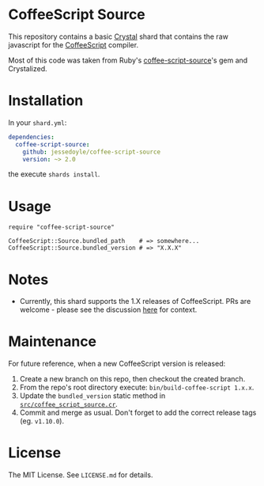 CoffeeScript Source
===================

This repository contains a basic [Crystal](http://crystal-lang.org) shard that contains the raw javascript for the [CoffeeScript](https://github.com/jashkenas/coffeescript) compiler.

Most of this code was taken from Ruby's [coffee-script-source](https://rubygems.org/gems/coffee-script-source)'s gem and Crystalized.

Installation
============

In your `shard.yml`:

```yaml
dependencies:
  coffee-script-source:
    github: jessedoyle/coffee-script-source
    version: ~> 2.0
```

the execute `shards install`.

Usage
=====

```crystal
require "coffee-script-source"

CoffeeScript::Source.bundled_path    # => somewhere...
CoffeeScript::Source.bundled_version # => "X.X.X"
```

Notes
=====

* Currently, this shard supports the 1.X releases of CoffeeScript. PRs are welcome - please see the discussion [here](https://github.com/jessedoyle/coffee-script-source/pull/3#issuecomment-779522699) for context.

Maintenance
===========

For future reference, when a new CoffeeScript version is released:

1. Create a new branch on this repo, then checkout the created branch.
2. From the repo's root directory execute: `bin/build-coffee-script 1.x.x`.
3. Update the `bundled_version` static method in [`src/coffee_script_source.cr`](https://github.com/jessedoyle/coffee-script-source/blob/master/src/coffee_script_source.cr).
4. Commit and merge as usual. Don't forget to add the correct release tags (eg. `v1.10.0`).

License
=======

The MIT License. See `LICENSE.md` for details.
